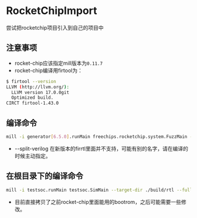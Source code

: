 # RocketChipImport
尝试把rocketchip项目引入到自己的项目中

## 注意事项
- rocket-chip应该指定mill版本为`0.11.7`
- rocket-chip编译用firtool为：
```bash
$ firtool --version
LLVM (http://llvm.org/):
  LLVM version 17.0.0git
  Optimized build.
CIRCT firtool-1.43.0
```
## 编译命令
```bash
mill -i generator[6.5.0].runMain freechips.rocketchip.system.FuzzMain --target-dir /root/research/rocket-chip/build/rtl --full-stacktrace --split-verilog
```
- --split-verilog 在新版本的firrtl里面并不支持，可能有别的名字，请在编译的时候主动指定。
## 在根目录下的编译命令
```bash
mill -i testsoc.runMain testsoc.SimMain --target-dir ./build/rtl --full-stacktrace
```
- 目前直接拷贝了之前rocket-chip里面能用的bootrom，之后可能需要一些修改。